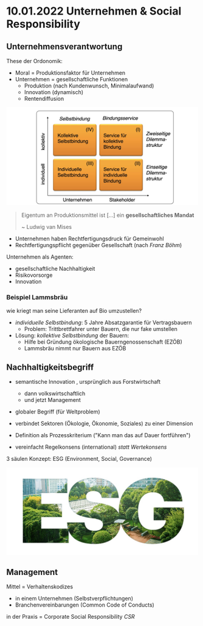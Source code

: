 # 10.01.2022 Unternehmen & Social Responsibility

## Unternehmensverantwortung

These der Ordonomik:

- Moral = Produktionsfaktor für Unternehmen
- Unternehmen = gesellschaftliche Funktionen
    - Produktion  (nach Kundenwunsch, Minimalaufwand)
    - Innovation (dynamisch)
    - Rentendiffusion

 

![2023-01-10_14-19-33](../images/2023-01-10_14-19-33.jpg)

> Eigentum an Produktionsmittel ist [...] ein **gesellschaftliches Mandat**
>
> ~ Ludwig van Mises

- Unternehmen haben Rechtfertigungsdruck für Gemeinwohl
- Rechtfertigungspflicht gegenüber Gesellschaft (nach *Franz Böhm*)



Unternehmen als Agenten:

- gesellschaftliche Nachhaltigkeit
- Risikovorsorge
- Innovation



### Beispiel Lammsbräu

wie kriegt man seine Lieferanten auf Bio umzustellen?

- *individuelle Selbstbindung*: 5 Jahre Absatzgarantie für Vertragsbauern
    - Problem: Trittbrettfahrer unter Bauern, die nur fake umstellen
- Lösung: *kollektive Selbstbindung* der Bauern: 
    - Hilfe bei Gründung ökologische Bauerngenossenschaft (EZÖB)
    - Lammsbräu nimmt nur Bauern aus EZÖB



## Nachhaltigkeitsbegriff

- semantische Innovation , ursprünglich aus Forstwirtschaft
    - dann volkswirtschaftlich
    - und jetzt Management 
- globaler Begriff (für Weltproblem)
- verbindet Sektoren (Ökologie, Ökonomie, Soziales) zu einer Dimension

- Definition als Prozesskriterium ("Kann man das auf Dauer fortführen") 
- vereinfacht Regelkonsens (international) *statt Wertekonsens*

3 säulen Konzept: ESG (Environment, Social, Governance)

![2023-01-10_14-52-20](../images/2023-01-10_14-52-20.jpg)

## Management

Mittel = Verhaltenskodizes

- in einem Unternehmen (Selbstverpflichtungen)
- Branchenvereinbarungen (Common Code of Conducts)

in der Praxis = Corporate Social Responsibility *CSR*



